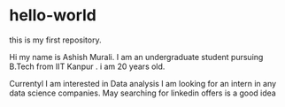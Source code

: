 # hello-world
this is my first repository.

Hi my name is Ashish Murali. I am an undergraduate student pursuing B.Tech from IIT Kanpur .
i am 20 years old.

Currentyl I am interested in Data analysis
I am looking for an intern in any data science companies.
May searching for linkedin offers is a good idea
